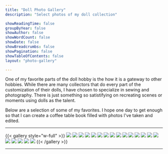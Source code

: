 ```yaml
---
title: "Doll Photo Gallery"
description: "Select photos of my doll collection"

showReadingTime: false
groupByYear: false
showAuthor: false
showWordCount: false
showDate: false
showBreadcrumbs: false
showPagination: false
showTableOfContents: false
layout: "photo-gallery"

---
```


One of my favorite parts of the doll hobby is the how it is a gateway to other hobbies. While there are many collectors that do every part of the customization of their dolls, I have chosen to specialize in sewing and photography. There is just something so satistifying on recreating scenes or moments using dolls as the talent.

Below are a selection of some of my favorites. I hope one day to get enough so that I can create a coffee table book filled with photos I've taken and edited.

---

{{< gallery style="w-full" >}}
  <img src="gallery-images/01.png" class="grid-w50 md:grid-w33 xl:grid-w25 rounded-lg" />
  <img src="gallery-images/02.png" class="grid-w50 md:grid-w33 xl:grid-w25 rounded-lg" />
  <img src="gallery-images/03.png" class="grid-w50 md:grid-w33 xl:grid-w25 rounded-lg" />
  <img src="gallery-images/04.png" class="grid-w50 md:grid-w33 xl:grid-w25 rounded-lg" />
  <img src="gallery-images/05.png" class="grid-w50 md:grid-w33 xl:grid-w25 rounded-lg" />
  <img src="gallery-images/06.png" class="grid-w50 md:grid-w33 xl:grid-w25 rounded-lg" />
  <img src="gallery-images/07.png" class="grid-w50 md:grid-w33 xl:grid-w25 rounded-lg" />
  <img src="gallery-images/08.png" class="grid-w50 md:grid-w33 xl:grid-w25 rounded-lg" />
  <img src="gallery-images/09.png" class="grid-w50 md:grid-w33 xl:grid-w25 rounded-lg" />
  <img src="gallery-images/10.png" class="grid-w50 md:grid-w33 xl:grid-w25 rounded-lg" />
  <img src="gallery-images/11.png" class="grid-w50 md:grid-w33 xl:grid-w25 rounded-lg" />
  <img src="gallery-images/12.png" class="grid-w50 md:grid-w33 xl:grid-w25 rounded-lg" />
  <img src="gallery-images/13.png" class="grid-w50 md:grid-w33 xl:grid-w25 rounded-lg" />
  <img src="gallery-images/14.png" class="grid-w50 md:grid-w33 xl:grid-w25 rounded-lg" />
  <img src="gallery-images/15.png" class="grid-w50 md:grid-w33 xl:grid-w25 rounded-lg" />
  <img src="gallery-images/16.png" class="grid-w50 md:grid-w33 xl:grid-w25 rounded-lg" />
  <img src="gallery-images/17.png" class="grid-w50 md:grid-w33 xl:grid-w25 rounded-lg" />
  <img src="gallery-images/18.png" class="grid-w50 md:grid-w33 xl:grid-w25 rounded-lg" />
  <img src="gallery-images/19.png" class="grid-w50 md:grid-w33 xl:grid-w25 rounded-lg" />
  <img src="gallery-images/20.png" class="grid-w50 md:grid-w33 xl:grid-w25 rounded-lg" />
{{< /gallery >}}

---